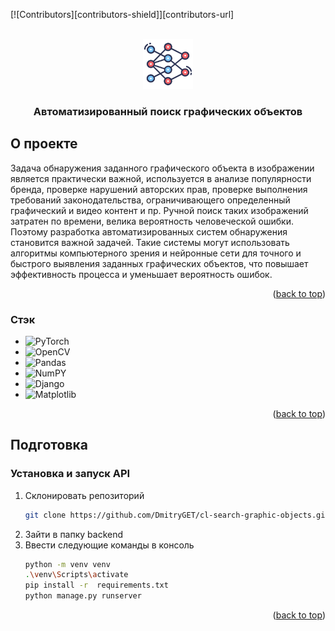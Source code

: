 
<a name="readme-top"></a>

[![Contributors][contributors-shield]][contributors-url]


<br />
<div align="center">
  <a href="https://github.com/DmitryGET/cl-search-graphic-objects">
    <img src="images/logo.png" alt="Logo" width="80" height="80">
  </a>

  <h3 align="center">Автоматизированный поиск графических объектов</h3>
</div>


<!-- ABOUT THE PROJECT -->
## О проекте

Задача обнаружения заданного графического объекта в изображении является практически важной, используется в анализе популярности бренда, проверке нарушений авторских прав, проверке выполнения требований законодательства, ограничивающего определенный графический и видео контент и пр. Ручной поиск таких изображений затратен по времени, велика вероятность человеческой ошибки. Поэтому разработка автоматизированных систем обнаружения становится важной задачей. Такие системы могут использовать алгоритмы компьютерного зрения и нейронные сети для точного и быстрого выявления заданных графических объектов, что повышает эффективность процесса и уменьшает вероятность ошибок.


<p align="right">(<a href="#readme-top">back to top</a>)</p>



### Стэк

* ![PyTorch]({https://img.shields.io/badge/PyTorch-EE4C2C?style=for-the-badge&logo=pytorch&logoColor=white})
* ![OpenCV]({https://img.shields.io/badge/OpenCV-27338e?style=for-the-badge&logo=OpenCV&logoColor=white})
* ![Pandas]({https://img.shields.io/badge/Pandas-2C2D72?style=for-the-badge&logo=pandas&logoColor=white})
* ![NumPY]({https://img.shields.io/badge/Numpy-777BB4?style=for-the-badge&logo=numpy&logoColor=white})
* ![Django]({https://img.shields.io/badge/Django-092E20?style=for-the-badge&logo=django&logoColor=green})
* ![Matplotlib](https://img.shields.io/badge/Matplotlib-%23ffffff.svg?style=for-the-badge&logo=Matplotlib&logoColor=black)

<p align="right">(<a href="#readme-top">back to top</a>)</p>



## Подготовка

### Установка и запуск API

1. Склонировать репозиторий
   ```sh
   git clone https://github.com/DmitryGET/cl-search-graphic-objects.git
   ```
2. Зайти в папку backend
4. Ввести следующие команды в консоль
   ```sh
   python -m venv venv
   .\venv\Scripts\activate
   pip install -r  requirements.txt
   python manage.py runserver
   ```

<p align="right">(<a href="#readme-top">back to top</a>)</p>


